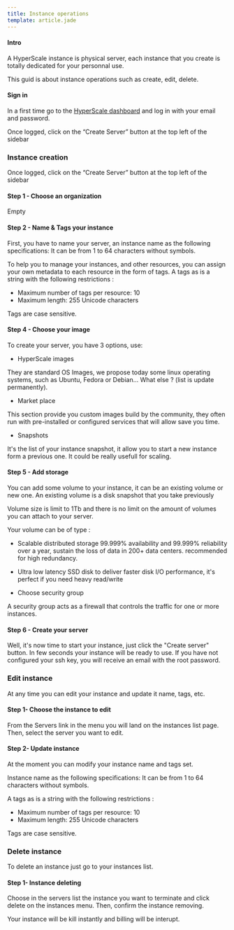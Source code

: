 ```yaml
---
title: Instance operations
template: article.jade
---
```


#### Intro

A HyperScale instance is physical server, each instance that you create is totally  dedicated for your personnal use.

This guid is about instance operations such as create, edit, delete.

#### Sign in

In a first time go to the [HyperScale dashboard](xxx) and log in with your email and password.

Once logged, click on the “Create Server” button at the top left of the sidebar


### Instance creation

Once logged, click on the “Create Server” button at the top left of the sidebar

#### Step 1 - Choose an organization

Empty

#### Step 2 - Name & Tags your instance

First, you have to name your server, an instance name as the following specifications: It can be from 1 to 64 characters without symbols.

To help you to manage your instances, and other resources, you can assign your own metadata to each resource in the form of tags. A tags as is a string with the following restrictions :

- Maximum number of tags per resource: 10
- Maximum length: 255 Unicode characters

Tags are case sensitive.

#### Step 4 - Choose your image

To create your server, you have 3 options, use:

- HyperScale images

They are standard OS Images, we propose today some linux operating systems, such as Ubuntu, Fedora or Debian... What else ? (list is update permanently).

- Market place

This section provide you custom images build by the community, they often run with pre-installed or configured services that will allow save you time.

- Snapshots

It's the list of your instance snapshot, it allow you to start a new instance form a previous one. It could be really usefull for scaling.

#### Step 5 - Add storage

You can add some volume to your instance, it can be an existing volume or new one.
An existing volume is a disk snapshot that you take previously

Volume size is limit to 1Tb and there is no limit on the amount of volumes you can attach to your server.

Your volume can be of type :

- Scalable distributed storage
99.999% availability and 99.999% reliability over a year, sustain the loss of data in 200+ data centers. recommended for high redundancy.

- Ultra low latency
SSD disk to deliver faster disk I/O performance, it's perfect if you need heavy read/write

- Choose security group

A security group acts as a firewall that controls the traffic for one or more instances.

#### Step 6 - Create your server

Well, it's now time to start your instance, just click the "Create server" button. In few seconds your instance will be ready to use.
If you have not configured your ssh key, you will receive an email with the root password.


### Edit instance

At any time you can edit your instance and update it name, tags, etc.

#### Step 1- Choose the instance to edit

From the Servers link in the menu you will land on the instances list page. Then, select the server you want to edit.

#### Step 2- Update instance

At the moment you can modify your instance name and tags set.

Instance name as the following specifications: It can be from 1 to 64 characters without symbols.

A tags as is a string with the following restrictions :

- Maximum number of tags per resource: 10
- Maximum length: 255 Unicode characters

Tags are case sensitive.

### Delete instance

To delete an instance just go to your instances list.

#### Step 1- Instance deleting

Choose in the servers list the instance you want to terminate and click delete on the instances menu. Then, confirm the instance removing.

Your instance will be kill instantly and billing will be interupt.
